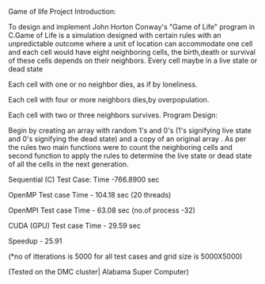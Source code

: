 Game of life Project Introduction:

To design and implement John Horton Conway's "Game of Life" program  in  C.Game  of  Life  is  a  simulation  designed  with  certain  rules  with  an unpredictable  outcome where a unit of location can accommodate one cell and each cell would have eight neighboring cells, the birth,death or survival of these cells depends on their neighbors. Every cell maybe in a live state or dead state                                                                                                                            

Each cell with one or no neighbor dies, as if by loneliness.

Each cell with four or more neighbors dies,by overpopulation.

Each cell with two or three neighbors survives.
Program Design:

Begin  by  creating  an  array  with  random  1's  and  0's (1's signifying live state and 0's signifying the dead state)  and  a  copy  of  an  original  array .  As  per  the  rules  two  main  functions  were  to  count  the  neighboring  cells  and  second  function  to  apply  the  rules  to  determine  the  live  state  or  dead  state  of  all  the  cells  in  the  next  generation.

Sequential (C) Test Case:
Time -766.8900  sec

OpenMP Test case
Time - 104.18 sec (20 threads)

OpenMPI Test case
Time - 63.08 sec (no.of process -32)

CUDA (GPU) Test case
Time - 29.59 sec

Speedup - 25.91

(*no of itterations is 5000 for all test cases and grid size is 5000X5000)

(Tested on the DMC cluster| Alabama Super Computer)
